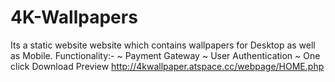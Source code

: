 # 4K-Wallpapers
Its a static website website which contains wallpapers for Desktop as well as Mobile.
Functionality:-
~ Payment Gateway
~ User Authentication
~ One click Download
Preview
http://4kwallpaper.atspace.cc/webpage/HOME.php
